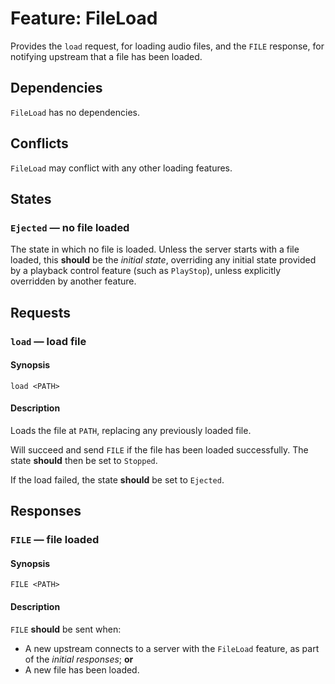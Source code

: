 # Feature: FileLoad

Provides the `load` request, for loading audio files, and the `FILE` response,
for notifying upstream that a file has been loaded.

## Dependencies

`FileLoad` has no dependencies.

## Conflicts

`FileLoad` may conflict with any other loading features.

## States

### `Ejected` — no file loaded

The state in which no file is loaded.  Unless the server starts with a file
loaded, this __should__ be the _initial state_, overriding any initial state
provided by a playback control feature (such as `PlayStop`), unless explicitly
overridden by another feature.

## Requests

### `load` — load file

#### Synopsis

`load <PATH>`

#### Description

Loads the file at `PATH`, replacing any previously loaded file.

Will succeed and send `FILE` if the file has been loaded successfully.  The
state __should__ then be set to `Stopped`.

If the load failed, the state __should__ be set to `Ejected`.

## Responses

### `FILE` — file loaded

#### Synopsis

`FILE <PATH>`

#### Description

`FILE` __should__ be sent when:

* A new upstream connects to a server with the `FileLoad` feature, as part of
  the _initial responses_; __or__
* A new file has been loaded.
